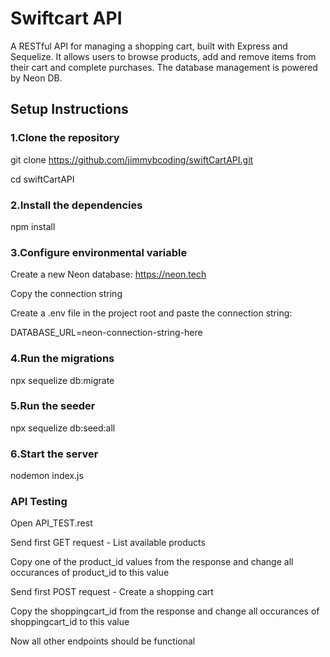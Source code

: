 # Swiftcart API
A RESTful API for managing a shopping cart, built with Express and Sequelize. It allows users to browse products, add and remove items from their cart and complete purchases. The database management is powered by Neon DB.

## Setup Instructions

### 1.Clone the repository

git clone https://github.com/jimmybcoding/swiftCartAPI.git

cd swiftCartAPI

### 2.Install the dependencies

npm install

### 3.Configure environmental variable

Create a new Neon database: https://neon.tech

Copy the connection string

Create a .env file in the project root and paste the connection string:

DATABASE_URL=neon-connection-string-here

### 4.Run the migrations

npx sequelize db:migrate

### 5.Run the seeder

npx sequelize db:seed:all

### 6.Start the server

nodemon index.js

### API Testing

Open API_TEST.rest

Send first GET request - List available products

Copy one of the product_id values from the response and change all occurances of product_id to this value

Send first POST request - Create a shopping cart

Copy the shoppingcart_id from the response and change all occurances of shoppingcart_id to this value

Now all other endpoints should be functional

